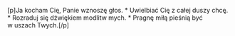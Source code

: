 [p]Ja kocham Cię, Panie wznoszę głos. * Uwielbiać Cię z całej duszy chcę. * Rozraduj się dźwiękiem modlitw mych. * Pragnę miłą pieśnią być w uszach Twych.[/p]